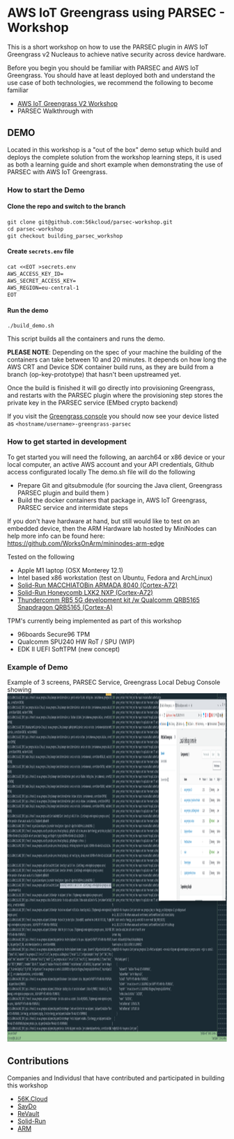 # AWS IoT Greengrass using PARSEC - Workshop

This is a short workshop on how to use the PARSEC plugin in AWS IoT Greengrass v2 Nucleaus to achieve native security across device hardware.

Before you begin you should be familiar with PARSEC and AWS IoT Greengrass. You should have at least deployed both and understand the use case of both technologies, we recommend the following to become familiar

* [AWS IoT Greengrass V2 Workshop](https://catalog.us-east-1.prod.workshops.aws/v2/workshops/5ecc2416-f956-4273-b729-d0d30556013f/en-US/)
* PARSEC Walkthrough with

## DEMO
Located in this workshop is a "out of the box" demo setup which build and deploys the complete solution from the workshop learning steps, it is used as both a learning guide and short example when demonstrating the use of PARSEC with AWS IoT Greengrass.

### How to start the Demo

#### Clone the repo and switch to the branch
```shell
git clone git@github.com:56kcloud/parsec-workshop.git
cd parsec-workshop
git checkout building_parsec_workshop
```

#### Create `secrets.env` file
```shell
cat <<EOT >secrets.env
AWS_ACCESS_KEY_ID=
AWS_SECRET_ACCESS_KEY=
AWS_REGION=eu-central-1
EOT
```

#### Run the demo
```shell
./build_demo.sh
```
This script builds all the containers and runs the demo.

__PLEASE NOTE__: Depending on the spec of your machine the building of the containers can take between 10 and 20 minutes. It depends on how long the AWS CRT and Device SDK container build runs, as they are build from a branch (op-key-prototype) that hasn't been upstreamed yet.

Once the build is finished it will go directly into provisioning Greengrass, and restarts with the PARSEC plugin where the provisioning step stores the private key in the PARSEC service (EMbed crypto backend)

If you visit the [Greengrass console](https://eu-central-1.console.aws.amazon.com/iot/home?region=eu-central-1#/greengrass/v2/cores) you should now see your device listed as `<hostname/username>-greengrass-parsec`

### How to get started in development

To get started you will need the following, an aarch64 or x86 device or your local computer, an active AWS account and your API credentials, Github access configurated locally
The demo.sh file will do the following

- Prepare Git and gitsubmodule (for sourcing the Java client, Greengrass PARSEC plugin and build them )
- Build the docker containers that package in, AWS IoT Greengrass, PARSEC service and intermidate steps

If you don't have hardware at hand, but still would like to test on an embedded device, then the ARM Hardware lab hosted by MiniNodes can help more info can be found here: https://github.com/WorksOnArm/mininodes-arm-edge

Tested on the following

- Apple M1 laptop (OSX Monterey 12.1)
- Intel based x86 workstation (test on Ubuntu, Fedora and ArchLinux)
- [Solid-Run MACCHIATOBin ARMADA 8040 (Cortex-A72)](https://developer.solid-run.com/article-categories/macchiatobin-single-double-shot/)
- [Solid-Run Honeycomb LXK2 NXP  (Cortex-A72)](https://www.solid-run.com/arm-servers-networking-platforms/honeycomb-workstation/)
- [Thundercomm RB5 5G development kit /w Qualcomm QRB5165 Snapdragon QRB5165 (Cortex-A)](https://www.thundercomm.com/app_en/product/1590131656070623)

TPM's currently being implemented as part of this workshop

- 96boards Secure96 TPM
- Qualcomm SPU240 HW RoT / SPU (WIP)
- EDK II UEFI SoftTPM (new concept)

### Example of Demo

Example of 3 screens, PARSEC Service, Greengrass Local Debug Console showing
<img src="docs/56kcloud_parsec_greengrass_onrb5_sucess.png" alt="56K.Cloud Logo" height="800">

## Contributions

Companies and Individusl that have contributed and participated in building this workshop
* [56K.Cloud](https://blog.56k.cloud/arm-parsec-and-56k-5gusecases/)
* [SayDo](https://www.saydo.co/en/)
* [ReVault](https://revault.ch/en/#)
* [Solid-Run](https://solid-run.com/)
* [ARM](https://developer.arm.com/solutions/infrastructure/developer-resources/security/parsec)
